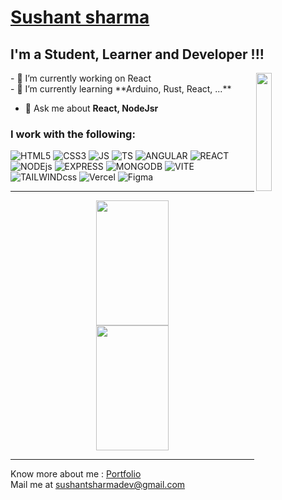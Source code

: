 # [Sushant sharma](https://sushantsharmadev.com)
<h2> I'm a Student, Learner and Developer !!! </h2>
<img align="right" width="22%" src="https://www.memesmonkey.com/images/memesmonkey/b2/b2dd360b14b4f7d7680d90b3cd9376ba.jpeg">
- 🔭 I’m currently working on React
<br/>
- 🌱 I’m currently learning **Arduino, Rust, React, ...**
<br/>

- 💬 Ask me about **React, NodeJsr**


<h3 align="left">I work with the following:</h3>
<p>
<img src="https://img.shields.io/badge/html5-%23E34F26.svg?style=for-the-badge&logo=html5&logoColor=white" alt="HTML5">
<img src="https://img.shields.io/badge/css3-%231572B6.svg?style=for-the-badge&logo=css3&logoColor=white" alt="CSS3">
<img src="https://img.shields.io/badge/javascript-%23323330.svg?style=for-the-badge&logo=javascript&logoColor=%23F7DF1E" alt="JS">
<img src="https://img.shields.io/badge/typescript-%23007ACC.svg?style=for-the-badge&logo=typescript&logoColor=white" alt="TS">
<img src="https://img.shields.io/badge/angular-%23DD0031.svg?style=for-the-badge&logo=angular&logoColor=white" alt="ANGULAR">
<img src="https://img.shields.io/badge/react-%2320232a.svg?style=for-the-badge&logo=react&logoColor=%2361DAFB" alt="REACT">
<img src="https://img.shields.io/badge/node.js-6DA55F?style=for-the-badge&logo=node.js&logoColor=white" alt="NODEjs">
<img src="https://img.shields.io/badge/express.js-%23404d59.svg?style=for-the-badge&logo=express&logoColor=%2361DAFB" alt="EXPRESS">
<img src="https://img.shields.io/badge/MongoDB-%234ea94b.svg?style=for-the-badge&logo=mongodb&logoColor=white" alt="MONGODB">
<img src="https://img.shields.io/badge/vite-%23646CFF.svg?style=for-the-badge&logo=vite&logoColor=white" alt="VITE">
<img src="https://img.shields.io/badge/tailwindcss-%2338B2AC.svg?style=for-the-badge&logo=tailwind-css&logoColor=white" alt="TAILWINDcss">
<img src="https://img.shields.io/badge/vercel-%23000000.svg?style=for-the-badge&logo=vercel&logoColor=white" alt="Vercel">
<img src="https://img.shields.io/badge/figma-%23F24E1E.svg?style=for-the-badge&logo=figma&logoColor=white" alt="Figma">
</p>

---

<p align="center">
    <img width="48%" height="200px" src="https://github-readme-stats.vercel.app/api?username=sushantsharma08&show_icons=true&theme=tokyonight&show_icons=true" />
    <img width="48%" height="200px" src="https://github-readme-streak-stats.herokuapp.com/?user=sushantsharma08&theme=tokyonight" />
</p>

---

Know more about me : [Portfolio](https://sushantsharmadev.com)
<br />
Mail me at sushantsharmadev@gmail.com
